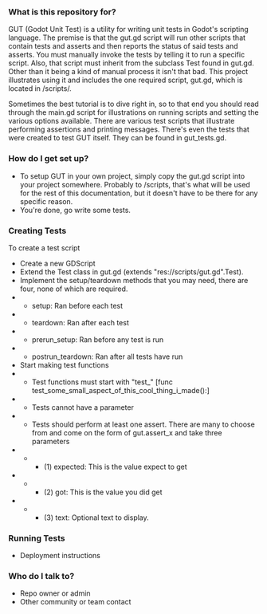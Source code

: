 ### What is this repository for? ###
GUT (Godot Unit Test) is a utility for writing unit tests in Godot's scripting language.  The premise is that the gut.gd script will run other scripts that contain tests and asserts and then reports the status of said tests and asserts.  You must manually invoke the tests by telling it to run a specific script.  Also, that script must inherit from the subclass Test found in gut.gd.  Other than it being a kind of manual process it isn't that bad.  This project illustrates using it and includes the one required script, gut.gd, which is located in /scripts/.

Sometimes the best tutorial is to dive right in, so to that end you should read through the main.gd script for illustrations on running scripts and setting the various options available.  There are various test scripts that illustrate performing assertions and printing messages.  There's even the tests that were created to test GUT itself.  They can be found in gut_tests.gd.

### How do I get set up? ###

* To setup GUT in your own project, simply copy the gut.gd script into your project somewhere.  Probably to /scripts, that's what will be used for the rest of this documentation, but it doesn't have to be there for any specific reason.
* You're done, go write some tests.

### Creating Tests ###

To create a test script

* Create a new GDScript
* Extend the Test class in gut.gd (extends "res://scripts/gut.gd".Test).
* Implement the setup/teardown methods that you may need, there are four, none of which are required.
* * setup:  Ran before each test
* * teardown:  Ran after each test
* * prerun_setup:  Ran before any test is run
* * postrun_teardown:  Ran after all tests have run
* Start making test functions
* * Test functions must start with "test_" [func test_some_small_aspect_of_this_cool_thing_i_made():]
* * Tests cannot have a parameter
* * Tests should perform at least one assert.  There are many to choose from and come on the form of gut.assert_x and take three parameters
* * * (1) expected:  This is the value expect to get
* * *  (2) got:  This is the value you did get
* * *  (3) text:  Optional text to display.
### Running Tests ###
* Deployment instructions

### Who do I talk to? ###

* Repo owner or admin
* Other community or team contact
